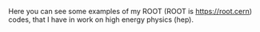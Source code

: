 Here you can see some examples of my ROOT (ROOT is https://root.cern) codes, that I have in work on high energy physics (hep).
